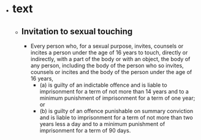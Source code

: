 - # text
	- ## Invitation to sexual touching
		- Every person who, for a sexual purpose, invites, counsels or incites a person under the age of 16 years to touch, directly or indirectly, with a part of the body or with an object, the body of any person, including the body of the person who so invites, counsels or incites and the body of the person under the age of 16 years,
			- (a) is guilty of an indictable offence and is liable to imprisonment for a term of not more than 14 years and to a minimum punishment of imprisonment for a term of one year; or
			- (b) is guilty of an offence punishable on summary conviction and is liable to imprisonment for a term of not more than two years less a day and to a minimum punishment of imprisonment for a term of 90 days.